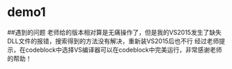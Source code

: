 # demo1
##遇到的问题
老师给的版本相对算是无痛操作了，但是我的VS2015发生了缺失DLL文件的报错，搜索得到的方法没有解决，重新装VS2015后也不行
经过老师提示，在codeblock中选择VS编译器可以在codeblock中完美运行，非常感谢老师的帮助！
